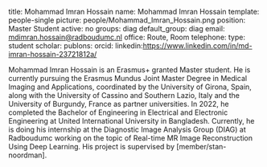 title: Mohammad Imran Hossain
name: Mohammad Imran Hossain
template: people-single
picture: people/Mohammad_Imran_Hossain.png
position: Master Student
active: no
groups: diag
default_group: diag
email: mdimran.hossain@radboudumc.nl
office: Route, Room 
telephone:
type: student
scholar: 
publons: 
orcid: 
linkedin:https://www.linkedin.com/in/md-imran-hossain-23721812a/

Mohammad Imran Hossain is an Erasmus+ granted Master student. He is currently pursuing the Erasmus Mundus Joint Master Degree in Medical Imaging and Applications, coordinated by the University of Girona, Spain, along with the University of Cassino and Southern Lazio, Italy and the University of Burgundy, France as partner universities. In 2022, he completed the Bachelor of Engineering in Electrical and Electronic Engineering at United International University in Bangladesh. Currently, he is doing his internship at the Diagnostic Image Analysis Group (DIAG) at Radboudumc working on the topic of Real-time MR Image Reconstruction Using Deep Learning. His project is supervised by [member/stan-noordman].

